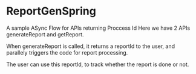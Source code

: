 # ReportGenSpring

A sample ASync Flow for APIs returning Proccess Id
Here we have 2 APIs generateReport and getReport.

When generateReport is called, it returns a reportId to the user, and parallely triggers the code for report processing.

The user can use this reportId, to track whether the report is done or not.
